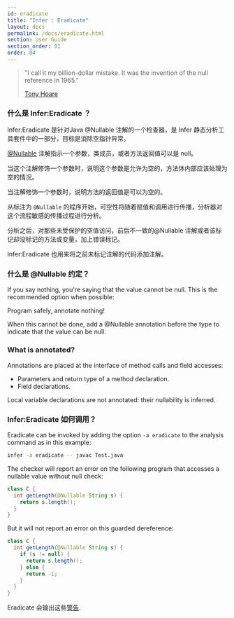 ```yaml
---
id: eradicate
title: "Infer : Eradicate"
layout: docs
permalink: /docs/eradicate.html
section: User Guide
section_order: 01
order: 04
---
```



> "I call it my billion-dollar mistake. It was the invention of the null reference in 1965."
> 
> [Tony Hoare](http://en.wikipedia.org/wiki/Tony_Hoare)


### 什么是 Infer:Eradicate ？

Infer:Eradicate 是针对Java @Nullable 注解的一个检查器，是 Infer 静态分析工具套件中的一部分，目标是消除空指针异常。

<a href="https://developer.android.com/reference/android/support/annotation/Nullable.html">@Nullable</a> 注解指示一个参数，类成员，或者方法返回值可以是 null。

当这个注解修饰一个参数时，说明这个参数是允许为空的，方法体内部应该处理为空的情况。

当注解修饰一个参数时，说明方法的返回值是可以为空的。

从标注为 `@Nullable` 的程序开始，可空性将随着赋值和调用进行传播，分析器对这个流程敏感的传播过程进行分析。

分析之后，对那些未受保护的空值访问，前后不一致的@Nullable 注解或者该标记却没标记的方法或变量，加上错误标记。

Infer:Eradicate 也用来将之前未标记注解的代码添加注解。

### 什么是 @Nullable 约定？


If you say nothing, you're saying that the value cannot be null. This is the recommended option when possible:

Program safely, annotate nothing!

When this cannot be done, add a @Nullable annotation before the type to indicate that the value can be null.

### What is annotated?

Annotations are placed at the interface of method calls and field accesses:

- Parameters and return type of a method declaration.
- Field declarations.

Local variable declarations are not annotated: their nullability is inferred.

### Infer:Eradicate 如何调用？

Eradicate can be invoked by adding the option `-a eradicate` to the analysis command as in this example:

```bash
infer -a eradicate -- javac Test.java
```

The checker will report an error on the following program that accesses a nullable value without null check:

```java
class C {
  int getLength(@Nullable String s) {
    return s.length();
  }
}
```

But it will not report an error on this guarded dereference:

```java
class C {
  int getLength(@Nullable String s) {
    if (s != null) {
      return s.length();
    } else {
      return -1;
    }
  }
}
```

Eradicate 会输出这些[警告](/docs/eradicate-warnings.html).
